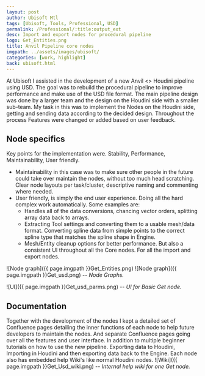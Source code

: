 ```yaml
---
layout: post
author: Ubisoft Mtl
tags: [Ubisoft, Tools, Professional, USD]
permalink: /Professional/:title:output_ext
desc: Import and export nodes for procedural pipeline
logo: Get_Entities.png
title: Anvil Pipeline core nodes
imgpath: ../assets/images/ubisoft/
categories: [work, highlight]
back: ubisoft.html
---
```


At Ubisoft I assisted in the development of a new Anvil <> Houdini pipeline using USD. The
goal was to rebuild the procedural pipeline to improve performance and make use of the
USD file format. The main pipeline design was done by a larger team and the design on the
Houdini side with a smaller sub-team. My task in this was to implement the Nodes on the
Houdini side, getting and sending data according to the decided design. Throughout the
process Features were changed or added based on user feedback.


## Node specifics
Key points for the implementation were. Stability, Performance, Maintainability, User friendly.

- Maintainability in this case was to make sure other people in the future could take over
maintain the nodes, without too much head scratching. Clear node layouts per
task/cluster, descriptive naming and commenting where needed.
- User friendly, is simply the end user experience. Doing all the hard complex work
automatically. Some examples are:
    - Handles all of the data conversions, chancing vector orders, splitting array data
back to arrays.
    - Extracting Tool settings and converting them to a usable mesh/data format.
Converting spline data from simple points to the correct spline type that matches
the spline shape in Engine.
    - Mesh/Entity cleanup options for better performance. But also a consistent UI
throughout all the Core nodes. For all the import and export nodes.

![Node graph]({{ page.imgpath }}Get_Entities.png)
![Node graph]({{ page.imgpath }}Get_usd.png)
-- *Node Graphs.*

![UI]({{ page.imgpath }}Get_usd_parms.png)
-- *UI for Basic Get node.*

## Documentation
Together with the development of the nodes I kept a detailed set of Confluence pages
detailing the inner functions of each node to help future developers to maintain the nodes.
And separate Confluence pages going over all the features and user interface. In addition to
multiple beginner tutorials on how to use the new pipeline. Exporting data to Houdini,
Importing in Houdini and then exporting data back to the Engine. Each node also has
embedded help Wiki's like normal Houdini nodes.
![Wiki]({{ page.imgpath }}Get_Usd_wiki.png)
-- *Internal help wiki for one Get node.*
